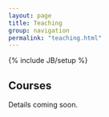 ```yaml
---
layout: page
title: Teaching
group: navigation
permalink: "teaching.html"
---
```

{% include JB/setup %}

Courses
-------------

Details coming soon.
